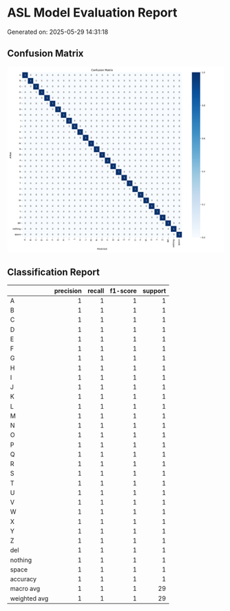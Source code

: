 # ASL Model Evaluation Report

Generated on: 2025-05-29 14:31:18

## Confusion Matrix

![Confusion Matrix](confusion_matrix.png)

## Classification Report

|              |   precision |   recall |   f1-score |   support |
|:-------------|------------:|---------:|-----------:|----------:|
| A            |           1 |        1 |          1 |         1 |
| B            |           1 |        1 |          1 |         1 |
| C            |           1 |        1 |          1 |         1 |
| D            |           1 |        1 |          1 |         1 |
| E            |           1 |        1 |          1 |         1 |
| F            |           1 |        1 |          1 |         1 |
| G            |           1 |        1 |          1 |         1 |
| H            |           1 |        1 |          1 |         1 |
| I            |           1 |        1 |          1 |         1 |
| J            |           1 |        1 |          1 |         1 |
| K            |           1 |        1 |          1 |         1 |
| L            |           1 |        1 |          1 |         1 |
| M            |           1 |        1 |          1 |         1 |
| N            |           1 |        1 |          1 |         1 |
| O            |           1 |        1 |          1 |         1 |
| P            |           1 |        1 |          1 |         1 |
| Q            |           1 |        1 |          1 |         1 |
| R            |           1 |        1 |          1 |         1 |
| S            |           1 |        1 |          1 |         1 |
| T            |           1 |        1 |          1 |         1 |
| U            |           1 |        1 |          1 |         1 |
| V            |           1 |        1 |          1 |         1 |
| W            |           1 |        1 |          1 |         1 |
| X            |           1 |        1 |          1 |         1 |
| Y            |           1 |        1 |          1 |         1 |
| Z            |           1 |        1 |          1 |         1 |
| del          |           1 |        1 |          1 |         1 |
| nothing      |           1 |        1 |          1 |         1 |
| space        |           1 |        1 |          1 |         1 |
| accuracy     |           1 |        1 |          1 |         1 |
| macro avg    |           1 |        1 |          1 |        29 |
| weighted avg |           1 |        1 |          1 |        29 |